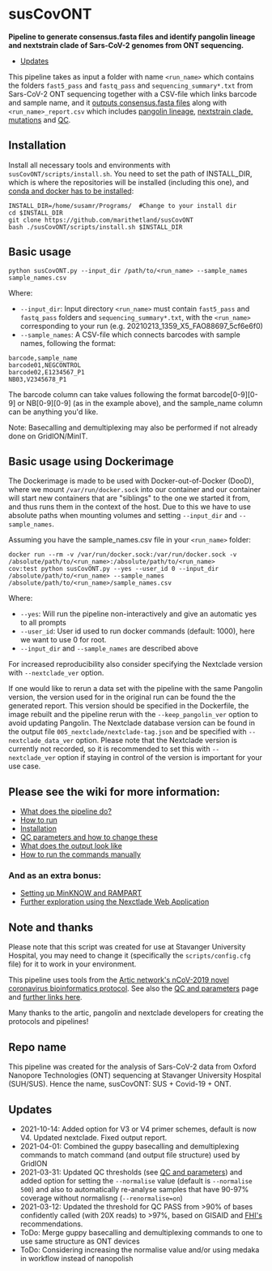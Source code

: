# susCovONT

**Pipeline to generate consensus.fasta files and identify pangolin lineage and nextstrain clade of Sars-CoV-2 genomes from ONT sequencing.**
* [Updates](#Updates)

This pipeline takes as input a folder with name `<run_name>` which contains the folders `fast5_pass` and `fastq_pass` and `sequencing_summary*.txt` from Sars-CoV-2 ONT sequencing together with a CSV-file which links barcode and sample name, and it [outputs consensus.fasta files](https://artic.network/ncov-2019/ncov2019-bioinformatics-sop.html) along with `<run_name>_report.csv` which includes [pangolin lineage](https://cov-lineages.org/pangolin.html), [nextstrain clade, mutations](https://clades.nextstrain.org/) and [QC](https://github.com/marithetland/susCovONT/wiki/3.-QC-and-parameters). 

## Installation
Install all necessary tools and environments with `susCovONT/scripts/install.sh`. You need to set the path of INSTALL_DIR, which is where the repositories will be installed (including this one), and [conda and docker has to be installed](https://github.com/marithetland/susCovONT/wiki/2.-Installation#installing-docker-and-conda):

```
INSTALL_DIR=/home/susamr/Programs/  #Change to your install dir
cd $INSTALL_DIR
git clone https://github.com/marithetland/susCovONT 
bash ./susCovONT/scripts/install.sh $INSTALL_DIR
```

## Basic usage

```
python susCovONT.py --input_dir /path/to/<run_name> --sample_names sample_names.csv
```
Where:
* `--input_dir`: Input directory `<run_name>` must contain `fast5_pass` and `fastq_pass` folders and `sequencing_summary*.txt`, with the `<run_name>` corresponding to your run (e.g. 20210213_1359_X5_FAO88697_5cf6e6f0)
* `--sample_names`: A CSV-file which connects barcodes with sample names, following the format:
```
barcode,sample_name
barcode01,NEGCONTROL
barcode02,E1234567_P1
NB03,V2345678_P1
```
The barcode column can take values following the format barcode[0-9][0-9] or NB[0-9][0-9] (as in the example above), and the sample_name column can be anything you'd like.


Note: Basecalling and demultiplexing may also be performed if not already done on GridION/MinIT.

## Basic usage using Dockerimage

The Dockerimage is made to be used with Docker-out-of-Docker (DooD), where we mount `/var/run/docker.sock` into our container and our container will start new containers that are "siblings" to the one we started it from, and thus runs them in the context of the host. Due to this we have to use absolute paths when mounting volumes and setting `--input_dir` and `--sample_names`. 

Assuming you have the sample_names.csv file in your `<run_name>` folder:

``` shell
docker run --rm -v /var/run/docker.sock:/var/run/docker.sock -v /absolute/path/to/<run_name>:/absolute/path/to/<run_name>
cov:test python susCovONT.py --yes --user_id 0 --input_dir /absolute/path/to/<run_name> --sample_names /absolute/path/to/<run_name>/sample_names.csv
```

Where:
* `--yes`: Will run the pipeline non-interactively and give an automatic yes to all prompts
* `--user_id`: User id used to run docker commands (default: 1000), here we want to use 0 for root. 
* `--input_dir` and `--sample_names` are described above

For increased reproducibility also consider specifying the Nextclade version with `--nextclade_ver` option.

If one would like to rerun a data set with the pipeline with the same Pangolin version, the version used for in the original run can be found the the generated report. This version should be specified in the Dockerfile, the image rebuilt and the pipeline rerun with the `--keep_pangolin_ver` option to avoid updating Pangolin. The Nextclade database version can be found in the output file `005_nextclade/nextclade-tag.json` and be specified with `--nextclade_data_ver` option. Please note that the Nextclade version is currently not recorded, so it is recommended to set this with `--nextclade_ver` option if staying in control of the version is important for your use case.

## Please see the wiki for more information:
* [What does the pipeline do?](https://github.com/marithetland/covid-genomics/wiki/What-does-it-do%3F)
* [How to run](https://github.com/marithetland/covid-genomics/wiki/1.-How-to-run)
* [Installation](https://github.com/marithetland/covid-genomics/wiki/2.-Installation)
* [QC parameters and how to change these](https://github.com/marithetland/susCovONT/wiki/3.-QC-and-parameters)
* [What does the output look like](https://github.com/marithetland/covid-genomics/wiki/4.-Output)
* [How to run the commands manually](https://github.com/marithetland/covid-genomics/wiki/6.-Manual-run)

### And as an extra bonus:
* [Setting up MinKNOW and RAMPART](https://github.com/marithetland/covid-genomics/wiki/5.-MinKNOW-and-RAMPART)
* [Further exploration using the Nexctlade Web Application](https://github.com/marithetland/covid-genomics/wiki/Using-Nextclade-web-application)

## Note and thanks
Please note that this script was created for use at Stavanger University Hospital, you may need to change it (specifically the `scripts/config.cfg` file) for it to work in your environment.

This pipeline uses tools from the [Artic network's nCoV-2019 novel coronavirus bioinformatics protocol](https://artic.network/ncov-2019/ncov2019-bioinformatics-sop.html). See also the [QC and parameters](https://github.com/marithetland/susCovONT/wiki/3.-QC-and-parameters) page and [further links here](https://github.com/marithetland/covid-genomics/wiki/What-does-it-do%3F).

Many thanks to the artic, pangolin and nextclade developers for creating the protocols and pipelines!

## Repo name
This pipeline was created for the analysis of Sars-CoV-2 data from Oxford Nanopore Technologies (ONT) sequencing at Stavanger University Hospital (SUH/SUS). Hence the name, susCovONT: SUS + Covid-19 + ONT.

## Updates
- 2021-10-14: Added option for V3 or V4 primer schemes, default is now V4. Updated nextclade. Fixed output report.
- 2021-04-01: Combined the guppy basecalling and demultiplexing commands to match command (and output file structure) used by GridION
- 2021-03-31: Updated QC thresholds (see [QC and parameters](https://github.com/marithetland/susCovONT/wiki/3.-QC-and-parameters)) and added option for setting the `--normalise` value (default is `--normalise 500`) and also to automatically re-analyse samples that have 90-97% coverage without normalisng (`--renormalise=on`)
- 2021-03-12: Updated the threshold for QC PASS from >90% of bases confidently called (with 20X reads) to >97%, based on GISAID and [FHI's](https://github.com/folkehelseinstituttet/fhi-ncov-seq-pipelines) recommendations.
- ToDo: Merge guppy basecalling and demultiplexing commands to one to use same structure as ONT devices
- ToDo: Considering increasing the normalise value and/or using medaka in workflow instead of nanopolish
